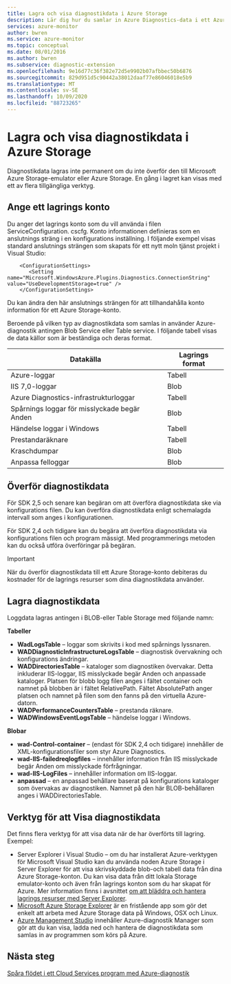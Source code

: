 ```yaml
---
title: Lagra och visa diagnostikdata i Azure Storage
description: Lär dig hur du samlar in Azure Diagnostics-data i ett Azure Storage-konto så att du kan visa det med ett av flera tillgängliga verktyg.
services: azure-monitor
author: bwren
ms.service: azure-monitor
ms.topic: conceptual
ms.date: 08/01/2016
ms.author: bwren
ms.subservice: diagnostic-extension
ms.openlocfilehash: 9e16d77c36f382e72d5e9902b07afbbec50b6876
ms.sourcegitcommit: 829d951d5c90442a38012daaf77e86046018e5b9
ms.translationtype: MT
ms.contentlocale: sv-SE
ms.lasthandoff: 10/09/2020
ms.locfileid: "88723265"
---
```

# <a name="store-and-view-diagnostic-data-in-azure-storage"></a>Lagra och visa diagnostikdata i Azure Storage
Diagnostikdata lagras inte permanent om du inte överför den till Microsoft Azure Storage-emulator eller Azure Storage. En gång i lagret kan visas med ett av flera tillgängliga verktyg.

## <a name="specify-a-storage-account"></a>Ange ett lagrings konto
Du anger det lagrings konto som du vill använda i filen ServiceConfiguration. cscfg. Konto informationen definieras som en anslutnings sträng i en konfigurations inställning. I följande exempel visas standard anslutnings strängen som skapats för ett nytt moln tjänst projekt i Visual Studio:

```
    <ConfigurationSettings>
       <Setting name="Microsoft.WindowsAzure.Plugins.Diagnostics.ConnectionString" value="UseDevelopmentStorage=true" />
    </ConfigurationSettings>
```

Du kan ändra den här anslutnings strängen för att tillhandahålla konto information för ett Azure Storage-konto.

Beroende på vilken typ av diagnostikdata som samlas in använder Azure-diagnostik antingen Blob Service eller Table service. I följande tabell visas de data källor som är beständiga och deras format.

| Datakälla | Lagrings format |
| --- | --- |
| Azure-loggar |Tabell |
| IIS 7,0-loggar |Blob |
| Azure Diagnostics-infrastrukturloggar |Tabell |
| Spårnings loggar för misslyckade begär Anden |Blob |
| Händelse loggar i Windows |Tabell |
| Prestandaräknare |Tabell |
| Kraschdumpar |Blob |
| Anpassa felloggar |Blob |

## <a name="transfer-diagnostic-data"></a>Överför diagnostikdata
För SDK 2,5 och senare kan begäran om att överföra diagnostikdata ske via konfigurations filen. Du kan överföra diagnostikdata enligt schemalagda intervall som anges i konfigurationen.

För SDK 2,4 och tidigare kan du begära att överföra diagnostikdata via konfigurations filen och program mässigt. Med programmerings metoden kan du också utföra överföringar på begäran.

> [!IMPORTANT]
> När du överför diagnostikdata till ett Azure Storage-konto debiteras du kostnader för de lagrings resurser som dina diagnostikdata använder.
> 
> 

## <a name="store-diagnostic-data"></a>Lagra diagnostikdata
Loggdata lagras antingen i BLOB-eller Table Storage med följande namn:

**Tabeller**

* **WadLogsTable** – loggar som skrivits i kod med spårnings lyssnaren.
* **WADDiagnosticInfrastructureLogsTable** – diagnostisk övervakning och konfigurations ändringar.
* **WADDirectoriesTable** – kataloger som diagnostiken övervakar.  Detta inkluderar IIS-loggar, IIS misslyckade begär Anden och anpassade kataloger.  Platsen för blobb logg filen anges i fältet container och namnet på blobben är i fältet RelativePath.  Fältet AbsolutePath anger platsen och namnet på filen som den fanns på den virtuella Azure-datorn.
* **WADPerformanceCountersTable** – prestanda räknare.
* **WADWindowsEventLogsTable** – händelse loggar i Windows.

**Blobar**

* **wad-Control-container** – (endast för SDK 2,4 och tidigare) innehåller de XML-konfigurationsfiler som styr Azure Diagnostics.
* **wad-IIS-failedreqlogfiles** – innehåller information från IIS misslyckade begär Anden om misslyckade förfrågningar.
* **wad-IIS-LogFiles** – innehåller information om IIS-loggar.
* **anpassad** – en anpassad behållare baserat på konfigurations kataloger som övervakas av diagnostiken.  Namnet på den här BLOB-behållaren anges i WADDirectoriesTable.

## <a name="tools-to-view-diagnostic-data"></a>Verktyg för att Visa diagnostikdata
Det finns flera verktyg för att visa data när de har överförts till lagring. Exempel:

* Server Explorer i Visual Studio – om du har installerat Azure-verktygen för Microsoft Visual Studio kan du använda noden Azure Storage i Server Explorer för att visa skrivskyddade blob-och tabell data från dina Azure Storage-konton. Du kan visa data från ditt lokala Storage emulator-konto och även från lagrings konton som du har skapat för Azure. Mer information finns i avsnittet [om att bläddra och hantera lagrings resurser med Server Explorer](/visualstudio/azure/vs-azure-tools-storage-resources-server-explorer-browse-manage).
* [Microsoft Azure Storage Explorer](../vs-azure-tools-storage-manage-with-storage-explorer.md) är en fristående app som gör det enkelt att arbeta med Azure Storage data på Windows, OSX och Linux.
* [Azure Management Studio](https://www.cerebrata.com/products/azure-management-studio/introduction) innehåller Azure-diagnostik Manager som gör att du kan visa, ladda ned och hantera de diagnostikdata som samlas in av programmen som körs på Azure.

## <a name="next-steps"></a>Nästa steg
[Spåra flödet i ett Cloud Services program med Azure-diagnostik](../cloud-services/cloud-services-dotnet-diagnostics-trace-flow.md)


